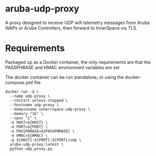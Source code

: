 # aruba-udp-proxy
A proxy designed to receive UDP wifi telemetry messages from Aruba WAPs or Aruba Controllers, then forward to InnerSpace via TLS.

# Requirements
Packaged up as a Docker container, the only requirements are that the PASSPHRASE and HMAC environment variables are set

The docker container can be run standalone, or using the docker-compose.yml file

```
docker run -d \
  --name udp-proxy \
  --restart unless-stopped \
  --hostname udp-proxy \
  --domainname innerrspace-udp-proxy \
  --memory "1G" \
  --cpus "1" \
  -e HOST=${HOST} \
  -e PORT=${PORT} \
  -e PASSPHRASE=${PASSPHRASE} \
  -e HMAC=${HMAC} \
  -p ${HOST}:${PORT}:${PORT}/udp \
  aruba-udp-proxy:latest \
  python udp_proxy.py
```

